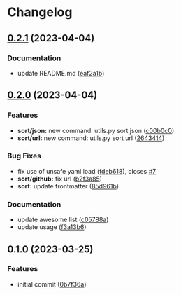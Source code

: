 # Changelog

## [0.2.1](https://github.com/liblaf/utils.py/compare/v0.2.0...v0.2.1) (2023-04-04)

### Documentation

- update README.md ([eaf2a1b](https://github.com/liblaf/utils.py/commit/eaf2a1be6f93e056c4fc81c045a3a49a07c55ecc))

## [0.2.0](https://github.com/liblaf/utils.py/compare/v0.1.0...v0.2.0) (2023-04-04)

### Features

- **sort/json:** new command: utils.py sort json ([c00b0c0](https://github.com/liblaf/utils.py/commit/c00b0c0891c66419d00b8614cb943e7d64b743dc))
- **sort/url:** new command: utils.py sort url ([2643414](https://github.com/liblaf/utils.py/commit/2643414962df3a90816aea2882db1dbb173d2ed7))

### Bug Fixes

- fix use of unsafe yaml load ([fdeb618](https://github.com/liblaf/utils.py/commit/fdeb6183e122b7ca0c0d54aae89b6fd42fa4ab30)), closes [#7](https://github.com/liblaf/utils.py/issues/7)
- **sort/github:** fix url ([b2f3a85](https://github.com/liblaf/utils.py/commit/b2f3a858987e17c93ddf7b785768a6ebf801ec9b))
- **sort:** update frontmatter ([85d961b](https://github.com/liblaf/utils.py/commit/85d961b6f7710f0312ab8d1ee16929494d9c3384))

### Documentation

- update awesome list ([c05788a](https://github.com/liblaf/utils.py/commit/c05788acb075b12e5b5ee095bd87bf6076c78291))
- update usage ([f3a13b6](https://github.com/liblaf/utils.py/commit/f3a13b60e1050c57f94ce9564becd2c33b4d0e56))

## 0.1.0 (2023-03-25)

### Features

- initial commit ([0b7f36a](https://github.com/liblaf/utils.py/commit/0b7f36a0da4a117102e0631fede3d78ff8eeecba))

